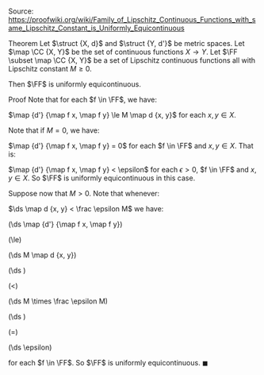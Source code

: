 # 

Source: https://proofwiki.org/wiki/Family_of_Lipschitz_Continuous_Functions_with_same_Lipschitz_Constant_is_Uniformly_Equicontinuous

Theorem
Let $\struct {X, d}$ and $\struct {Y, d'}$ be metric spaces. 
Let $\map \CC {X, Y}$ be the set of continuous functions $X \to Y$.
Let $\FF \subset \map \CC {X, Y}$ be a set of Lipschitz continuous functions all with Lipschitz constant $M \ge 0$.

Then $\FF$ is uniformly equicontinuous.


Proof
Note that for each $f \in \FF$, we have: 

$\map {d'} {\map f x, \map f y} \le M \map d {x, y}$
for each $x, y \in X$.

Note that if $M = 0$, we have: 

$\map {d'} {\map f x, \map f y} = 0$
for each $f \in \FF$ and $x, y \in X$. 
That is: 

$\map {d'} {\map f x, \map f y} < \epsilon$
for each $\epsilon > 0$, $f \in \FF$ and $x, y \in X$. 
So $\FF$ is uniformly equicontinuous in this case.

Suppose now that $M > 0$. 
Note that whenever: 

$\ds \map d {x, y} < \frac \epsilon M$
we have: 














\(\ds \map {d'} {\map f x, \map f y}\)

\(\le\)







\(\ds M \map d {x, y}\)




















\(\ds \)

\(<\)







\(\ds M \times \frac \epsilon M\)




















\(\ds \)

\(=\)







\(\ds \epsilon\)









for each $f \in \FF$.
So $\FF$ is uniformly equicontinuous.
$\blacksquare$





